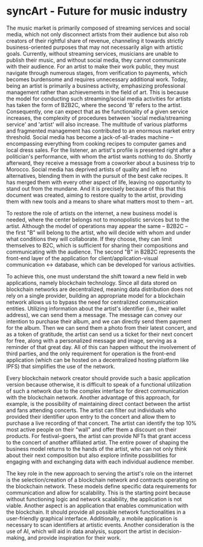 # syncArt - Future for music industry

The music market is primarily composed of streaming services and social media, which not only disconnect artists from their audience but also rob creators of their rightful share of revenue, channeling it towards strictly business-oriented purposes that may not necessarily align with artistic goals. Currently, without streaming services, musicians are unable to publish their music, and without social media, they cannot communicate with their audience. For an artist to make their work public, they must navigate through numerous stages, from verification to payments, which becomes burdensome and requires unnecessary additional work. Today, being an artist is primarily a business activity, emphasizing professional management rather than achievements in the field of art. This is because the model for conducting such streaming/social media activities for artists has taken the form of B2B2C, where the second 'B' refers to the artist. Consequently, one can expect that as the functionality of a given service increases, the complexity of procedures between 'social media/streaming service' and 'artist' will also increase. The multitude of various platforms and fragmented management has contributed to an enormous market entry threshold. Social media has become a jack-of-all-trades machine – encompassing everything from cooking recipes to computer games and local dress sales. For the listener, an artist's profile is presented right after a politician's performance, with whom the artist wants nothing to do. Shortly afterward, they receive a message from a coworker about a business trip to Morocco. Social media has deprived artists of quality and left no alternatives, blending them in with the pursuit of the best cake recipes. It has merged them with every other aspect of life, leaving no opportunity to stand out from the mundane. And it is precisely because of this that this document was created, aiming to restore quality to the artist, providing them with new tools and a means to share what matters most to them – art.

To restore the role of artists on the internet, a new business model is needed, where the center belongs not to monopolistic services but to the artist. Although the model of operations may appear the same – B2B2C – the first "B" will belong to the artist, who will decide with whom and under what conditions they will collaborate. If they choose, they can limit themselves to B2C, which is sufficient for sharing their compositions and communicating with the audience. The second "B" in B2B2C represents the front-end layer of the application for client/application-visual communication <-> database, which can be developed for various activities.

To achieve this, one must understand the shift toward a new field in web applications, namely blockchain technology. Since all data stored on blockchain networks are decentralized, meaning data distribution does not rely on a single provider, building an appropriate model for a blockchain network allows us to bypass the need for centralized communication entities. Utilizing information about the artist's identifier (i.e., their wallet address), we can send them a message. The message can convey our intention to purchase their album, and we can directly send them payment for the album. Then we can send them a photo from their latest concert, and as a token of gratitude, the artist can send us a ticket for their next concert for free, along with a personalized message and image, serving as a reminder of that great day. All of this can happen without the involvement of third parties, and the only requirement for operation is the front-end application (which can be hosted on a decentralized hosting platform like IPFS) that simplifies the use of the network.

Every blockchain network creator should provide such a basic application version because otherwise, it is difficult to speak of a functional utilization of such a network due to the complex interface for direct communication with the blockchain network. Another advantage of this approach, for example, is the possibility of maintaining direct contact between the artist and fans attending concerts. The artist can filter out individuals who provided their identifier upon entry to the concert and allow them to purchase a live recording of that concert. The artist can identify the top 10% most active people on their "wall" and offer them a discount on their products. For festival-goers, the artist can provide NFTs that grant access to the concert of another affiliated artist. The entire power of shaping the business model returns to the hands of the artist, who can not only think about their next composition but also explore infinite possibilities for engaging with and exchanging data with each individual audience member.

The key role in the new approach to serving the artist's role on the internet is the selection/creation of a blockchain network and contracts operating on the blockchain network. These models define specific data requirements for communication and allow for scalability. This is the starting point because without functioning logic and network scalability, the application is not viable. Another aspect is an application that enables communication with the blockchain. It should provide all possible network functionalities in a user-friendly graphical interface. Additionally, a mobile application is necessary to scan identifiers at artistic events. Another consideration is the use of AI, which will aid in data analysis, support the artist in decision-making, and provide inspiration for their work.

